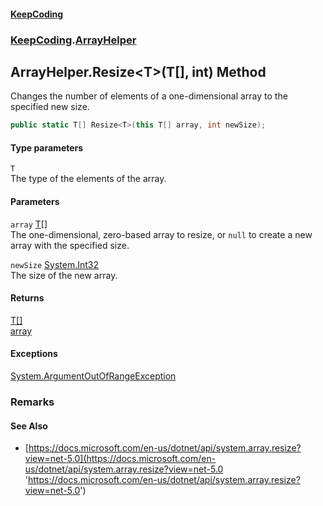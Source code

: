 #### [KeepCoding](index.md 'index')
### [KeepCoding](KeepCoding.md 'KeepCoding').[ArrayHelper](ArrayHelper.md 'KeepCoding.ArrayHelper')
## ArrayHelper.Resize&lt;T&gt;(T[], int) Method
Changes the number of elements of a one-dimensional array to the specified new size.  
```csharp
public static T[] Resize<T>(this T[] array, int newSize);
```
#### Type parameters
<a name='KeepCoding_ArrayHelper_Resize_T_(T___int)_T'></a>
`T`  
The type of the elements of the array.
  
#### Parameters
<a name='KeepCoding_ArrayHelper_Resize_T_(T___int)_array'></a>
`array` [T](ArrayHelper_Resize_1eRy0Sm3wpxJTc92BWvalw.md#KeepCoding_ArrayHelper_Resize_T_(T___int)_T 'KeepCoding.ArrayHelper.Resize&lt;T&gt;(T[], int).T')[[]](https://docs.microsoft.com/en-us/dotnet/api/System.Array 'System.Array')  
The one-dimensional, zero-based array to resize, or `null` to create a new array with the specified size.
  
<a name='KeepCoding_ArrayHelper_Resize_T_(T___int)_newSize'></a>
`newSize` [System.Int32](https://docs.microsoft.com/en-us/dotnet/api/System.Int32 'System.Int32')  
The size of the new array.
  
#### Returns
[T](ArrayHelper_Resize_1eRy0Sm3wpxJTc92BWvalw.md#KeepCoding_ArrayHelper_Resize_T_(T___int)_T 'KeepCoding.ArrayHelper.Resize&lt;T&gt;(T[], int).T')[[]](https://docs.microsoft.com/en-us/dotnet/api/System.Array 'System.Array')  
[array](ArrayHelper_Resize_1eRy0Sm3wpxJTc92BWvalw.md#KeepCoding_ArrayHelper_Resize_T_(T___int)_array 'KeepCoding.ArrayHelper.Resize&lt;T&gt;(T[], int).array')
#### Exceptions
[System.ArgumentOutOfRangeException](https://docs.microsoft.com/en-us/dotnet/api/System.ArgumentOutOfRangeException 'System.ArgumentOutOfRangeException')  
### Remarks
#### See Also
- [https://docs.microsoft.com/en-us/dotnet/api/system.array.resize?view=net-5.0](https://docs.microsoft.com/en-us/dotnet/api/system.array.resize?view=net-5.0 'https://docs.microsoft.com/en-us/dotnet/api/system.array.resize?view=net-5.0')
